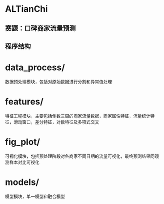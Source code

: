 # ALTianChi
## 赛题：口碑商家流量预测
## 程序结构
# data_process/ 
数据预处理模块，包括对原始数据进行分割和异常值处理<br>
# features/ 
特征工程模块，主要包括倒数三周的商家流量数据，商家属性特征，流量统计特征，滑动窗口，差分特征，对数特征及多项式交叉<br>
# fig_plot/ 
可视化模块，包括预处理阶段对各商家不同日期的流量可视化，最终预测结果同观测样本对比可视化<br>
# models/ 
模型模块，单一模型和融合模型<br>
